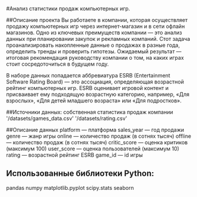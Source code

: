 #Анализ статистики продаж компьютерных игр.

##Описание проекта 
Вы работаете в компании, которая осуществляет продажу компьютерных игр через интернет-магазин и в сети офлайн магазинов. Одно из ключевых преимуществ компании — это анализ данных при планировании закупок и рекламных компаний. Стот задача проанализировать накопленные данные о продажах в разные года, определить тренды и проверить гипотезы. Ожидаемый результат — итоговая рекомендация руководству компании о том, на каких играх стоит сосредоточиться в будущем году.

В наборе данных попадается аббревиатура ESRB (Entertainment Software Rating Board) — это ассоциация, определяющая возрастной рейтинг компьютерных игр. ESRB оценивает игровой контент и присваивает ему подходящую возрастную категорию, например, «Для взрослых», «Для детей младшего возраста» или «Для подростков».

##Источники данных:
собственная статистика продаж компании '/datasets/games_data.csv' '/datasets/rating.csv'

##Описание данных
 platform — платформа 
 sales_year — год продажи 
 genre — жанр игры 
 online — количество продаж (в сотнях тысяч) 
 offline — количество продаж (в сотнях тысяч) 
 critic_score — оценка критиков (максимум 100) 
 user_score — оценка пользователей (максимум 10) 
 rating — возрастной рейтинг ESRB 
 game_id — id игры

## Использованные библиотеки Python:
pandas
numpy
matplotlib.pyplot
scipy.stats
seaborn
